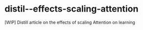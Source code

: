 # distil--effects-scaling-attention
[WIP] Distill article on the effects of scaling Attention on learning
